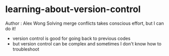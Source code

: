 # learning-about-version-control
Author : Alex Wong
Solving merge conflicts takes conscious effort, but I can do it!

- version control is good for going back to previous codes
- but version control can be complex and sometimes I don't know how to troubleshoot 